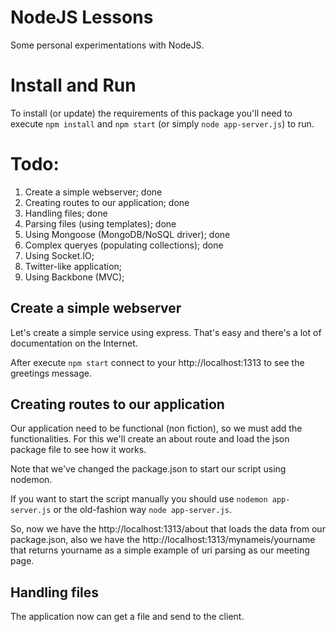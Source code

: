 NodeJS Lessons
==============

Some personal experimentations with NodeJS.


Install and Run
===============

To install (or update) the requirements of this package you'll need to execute `npm install` and `npm start` (or simply `node app-server.js`) to run.

Todo:
=====

1. Create a simple webserver; done
2. Creating routes to our application; done
3. Handling files; done
4. Parsing files (using templates); done
5. Using Mongoose (MongoDB/NoSQL driver); done
6. Complex queryes (populating collections); done
7. Using Socket.IO;
8. Twitter-like application;
9. Using Backbone (MVC);


Create a simple webserver
-------------------------
Let's create a simple service using express. That's easy and there's a lot of documentation on the Internet.

After execute `npm start` connect to your http://localhost:1313 to see the greetings message.


Creating routes to our application
----------------------------------
Our application need to be functional (non fiction), so we must add the functionalities. For this we'll create an about route and load the json package file to see how it works.

Note that we've changed the package.json to start our script using nodemon.

If you want to start the script manually you should use `nodemon app-server.js` or the old-fashion way `node app-server.js`.

So, now we have the http://localhost:1313/about that loads the data from our package.json, also we have the http://localhost:1313/mynameis/yourname that returns yourname as a simple example of uri parsing as our meeting page.


Handling files
--------------
The application now can get a file and send to the client.